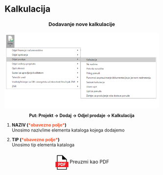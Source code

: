 # Kalkulacija  

### <p align=center>**Dodavanje nove kalkulacije**  

<img src="../images/KalkulacijaMenu.png"
     alt="KalkulacijaMenu"
     style="display: block;
            margin-left: auto;
            margin-right: auto;" 
/>

**<p align=center>Put: Projekt → Dodaj → Odjel prodaje → Kalkulacija**  


1. **NAZIV (<span style="color: #ff5630">\*obavezno polje\*</span>)**   
Unosimo naziv/ime elementa kataloga kojega dodajemo

2. **TIP (<span style="color: #ff5630">\*obavezno polje\*</span>)**      
Unosimo tip elementa kataloga

<!-- Add this button to download the page as PDF -->

<!-- Add this button to download the page as PDF -->
<div align="center">
    <div id="downloadPDF" data-filename="Kalkulacija.pdf" style="font-size:16px; padding:10px 20px; cursor:pointer;">
        <img src="../images/pdf.png"  style="width:50px;height:50px;vertical-align:middle"/>Preuzmi kao PDF</div>
</div>



<!-- Include html2pdf.js library -->
<script src="../documents/html2pdf.bundle.min.js"></script>

<!-- Add JavaScript to generate PDF -->
<script>
    document.getElementById('downloadPDF').addEventListener('click', function() {
        var element = document.querySelector('.md-content'); 
        var filename = this.getAttribute('data-filename');
        html2pdf()
            .from(element)
            .save(filename);
    });
</script>

<br></br><br></br>

